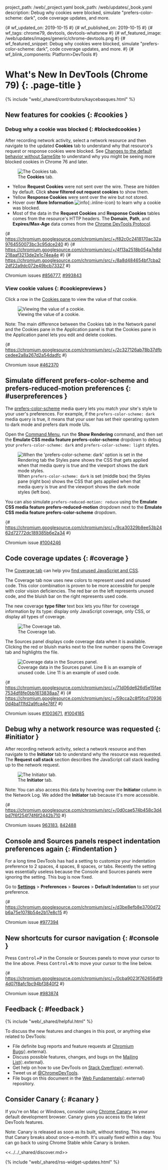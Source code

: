 project_path: /web/_project.yaml
book_path: /web/updates/_book.yaml
description: Debug why cookies were blocked, simulate "prefers-color-scheme: dark", code coverage updates, and more.

{# wf_updated_on: 2019-10-15 #}
{# wf_published_on: 2019-10-15 #}
{# wf_tags: chrome79, devtools, devtools-whatsnew #}
{# wf_featured_image: /web/updates/images/generic/chrome-devtools.png #}
{# wf_featured_snippet: Debug why cookies were blocked, simulate "prefers-color-scheme: dark", code coverage updates, and more. #}
{# wf_blink_components: Platform>DevTools #}

# What's New In DevTools (Chrome 79) {: .page-title }

{% include "web/_shared/contributors/kaycebasques.html" %}

## New features for cookies {: #cookies }

### Debug why a cookie was blocked {: #blockedcookies }

After recording network activity, select a network resource and then navigate to the updated
**Cookies** tab to understand why that resource's request or response cookies were blocked.
See [Changes to the default behavior without SameSite][samesite] to understand
why you might be seeing more blocked cookies in Chrome 76 and later.

[samesite]: https://web.dev/samesite-cookies-explained#changes-to-the-default-behavior-without-samesite

<figure>
  <img src="../../images/2019/10/cookiestab.png"
       alt="The Cookies tab."/>
  <figcaption>
    The <b>Cookies</b> tab.
  </figcaption>
</figure>

* Yellow **Request Cookies** were not sent over the wire. These are hidden
  by default. Click **show filtered out request cookies** to show them.
* Yellow **Response Cookies** were sent over the wire but not stored.
* Hover over **More Information** ![info][info]{:.inline-icon} to learn why a cookie was
  blocked.
* Most of the data in the **Request Cookies** and **Response Cookies** tables comes from
  the resource's HTTP headers. The **Domain**, **Path**, and **Expires/Max-Age** data comes
  from the [Chrome DevTools Protocol](https://chromedevtools.github.io/devtools-protocol/).

[info]: ../../images/2019/10/info.png

{# https://chromium.googlesource.com/chromium/src/+/f82c0c2418170ac32a9764550073bc3c95dce240 #}
{# https://chromium.googlesource.com/chromium/src/+/4f13a2518b054a7e8d218aaf3213de2e1c74ea4e #}
{# https://chromium.googlesource.com/chromium/src/+/8a8d484654bf7cba22df22a9dc072e49bcb73327 #}

Chromium issues [#856777](https://crbug.com/856777), [#993843](https://crbug.com/993843)

### View cookie values {: #cookiepreviews }

Click a row in the [Cookies pane](/web/tools/chrome-devtools/storage/cookies) to view the
value of that cookie.

<figure>
  <img src="../../images/2019/10/cookievalues.png"
       alt="Viewing the value of a cookie."/>
  <figcaption>
    Viewing the value of a cookie.
  </figcaption>
</figure>

Note: The main difference between the Cookies tab in the Network panel and the Cookies
pane in the Application panel is that the Cookies pane in the Application panel lets you
edit and delete cookies.

{# https://chromium.googlesource.com/chromium/src/+/2c327126ab78b37dfbcedee2a8a267d2a54dadfc #}

Chromium issue [#462370](https://crbug.com/462370)

## Simulate different prefers-color-scheme and prefers-reduced-motion preferences {: #userpreferences }

The [prefers-color-scheme](https://web.dev/prefers-color-scheme) media query lets you match
your site's style to your user's preferences. For example, if the `prefers-color-scheme: dark`
media query is true, it means that your user has set their operating system to dark mode and
prefers dark mode UIs.

Open the [Command Menu](/web/tools/chrome-devtools/command-menu), run the **Show Rendering**
command, and then set the **Emulate CSS media feature prefers-color-scheme** dropdown to debug
your `prefers-color-scheme: dark` and `prefers-color-scheme: light` styles.

<figure>
  <img src="../../images/2019/10/colorscheme.png"
       alt="When the 'prefers-color-scheme: dark' option is set in the Rendering tab
            the Styles pane shows the CSS that gets applied when that media query is true
            and the viewport shows the dark mode styles."/>
  <figcaption>
    When <code>prefers-color-scheme: dark</code> is set (middle box) the Styles pane (right box)
    shows the CSS that gets applied when that media query is true and the viewport shows
    the dark mode styles (left box).
  </figcaption>
</figure>

You can also simulate `prefers-reduced-motion: reduce` using the **Emulate CSS media feature
prefers-reduced-motion** dropdown next to the **Emulate CSS media feature prefers-color-scheme**
dropdown.

{# https://chromium.googlesource.com/chromium/src/+/9ca30329b8ee53b2462d72772dc189385b6e2a34 #}

Chromium issue [#1004246](https://crbug.com/1004246)

## Code coverage updates {: #coverage }

The [Coverage tab](/web/tools/chrome-devtools/coverage) can help you [find unused JavaScript and
CSS](https://web.dev/remove-unused-code/).

The Coverage tab now uses new colors to represent used and unused code. This color combination
is proven to be more accessible for people with color vision deficiencies. The red bar on the left
represents unused code, and the bluish bar on the right represents used code.

The new coverage **type filter** text box lets you filter for coverage information by its type:
display only JavaScript coverage, only CSS, or display all types of coverage.

<figure>
  <img src="../../images/2019/10/coverage.png"
       alt="The Coverage tab."/>
  <figcaption>
    The Coverage tab.
  </figcaption>
</figure>

The Sources panel displays code coverage data when it is available. Clicking the red or bluish
marks next to the line number opens the Coverage tab and highlights the file.

<figure>
  <img src="../../images/2019/10/sources.png"
       alt="Coverage data in the Sources panel."/>
  <figcaption>
    Coverage data in the Sources panel. Line 8 is an example of unused code.
    Line 11 is an example of used code.
  </figcaption>
</figure>

{# https://chromium.googlesource.com/chromium/src/+/71d06de626d5e15fae7534df8fe0bb1613838aa7 #}
{# https://chromium.googlesource.com/chromium/src/+/59cca2c8f5fcd709360d4ba111fd2a9fca4e78f7 #}

Chromium issues [#1003671](https://crbug.com/1003671), [#1004185](https://crbug.com/1004185)

## Debug why a network resource was requested {: #initiator }

After recording network activity, select a network resource and then navigate to the
**Initiator** tab to understand why the resource was requested. The **Request call stack**
section describes the JavaScript call stack leading up to the network request.

<figure>
  <img src="../../images/2019/10/initiator.png"
       alt="The Initiator tab."/>
  <figcaption>
    The <b>Initiator</b> tab.
  </figcaption>
</figure>

Note: You can also access this data by hovering over the **Initiator** column in the Network
Log. We added the **Initiator** tab because it's more accessible.

{# https://chromium.googlesource.com/chromium/src/+/0d0cae574b458c3d4bd7f6f254f74f6f2442b710 #}

Chromium issues [963183](https://crbug.com/963183), [842488](https://crbug.com/842488)

## Console and Sources panels respect indentation preferences again {: #indentation }

For a long time DevTools has had a setting to customize your indentation preference
to 2 spaces, 4 spaces, 8 spaces, or tabs. Recently the setting was essentially useless because
the Console and Sources panels were ignoring the setting. This bug is now fixed.

Go to [**Settings**](/web/tools/chrome-devtools/customize#settings) > **Preferences** >
**Sources** > **Default Indentation** to set your preference.

{# https://chromium.googlesource.com/chromium/src/+/d3be8efb8e3700d72b6a75e1078b54e2b17e8c15 #}

Chromium issue [#977394](https://crbug.com/977394)

## New shortcuts for cursor navigation {: #console }

Press <kbd>Control</kbd>+<kbd>P</kbd> in the Console or Sources panels to move your cursor to
the line above. Press <kbd>Control</kbd>+<kbd>N</kbd> to move your cursor to the line below.

{# https://chromium.googlesource.com/chromium/src/+/0cba9023f762656df94d07f8afc1bc94bf3840f2 #}

Chromium issue [#983874](https://crbug.com/983874)

## Feedback {: #feedback }

[ML]: https://groups.google.com/forum/#!forum/google-chrome-developer-tools
[WF]: https://github.com/google/webfundamentals/issues/new
[SO]: https://stackoverflow.com/questions/tagged/google-chrome-devtools

{% include "web/_shared/helpful.html" %}

To discuss the new features and changes in this post, or anything else related to DevTools:

* File definite bug reports and feature requests at [Chromium Bugs](https://crbug.com){:.external}.
* Discuss possible features, changes, and bugs on the [Mailing List][ML]{:.external}.
* Get help on how to use DevTools on [Stack Overflow][SO]{:.external}.
* Tweet us at [@ChromeDevTools](https://twitter.com/chromedevtools).
* File bugs on this document in the [Web Fundamentals][WF]{:.external} repository.

## Consider Canary {: #canary }

[canary]: https://www.google.com/chrome/browser/canary.html

If you're on Mac or Windows, consider using [Chrome Canary][canary] as your default
development browser. Canary gives you access to the latest DevTools features.

Note: Canary is released as soon as its built, without testing. This means that Canary
breaks about once-a-month. It's usually fixed within a day. You can go back to using Chrome
Stable while Canary is broken.

<<../../_shared/discover.md>>

{% include "web/_shared/rss-widget-updates.html" %}
